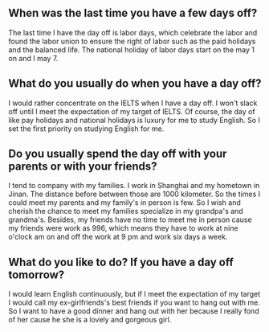## When was the last time you have a few days off?
The last time I have the day off is labor days, which celebrate the labor and found the labor union to ensure the right of labor such as the paid holidays and the balanced life. The national holiday of labor days start on the may 1 on and I may 7.

## What do you usually do when you have a day off?
I would rather concentrate on the  IELTS  when I have a day off.  I won't slack off until I meet the expectation of my  target of IELTS. Of course, the day of like pay holidays and national holidays is luxury for me to study English.  So I set the first priority on studying English for me.

## Do you usually spend the day off with your parents or with your friends?
I tend to company with my families. I work in Shanghai and my hometown in Jinan. The distance before between those are 1000 kilometer. So the times I could meet my parents and my family's in person is few. So I wish and cherish the chance to meet my families specialize in my grandpa's and grandma's. Besides, my friends have no time to meet me in person cause my friends were work as 996, which means they have to work at nine o'clock am on and off the work at 9 pm and work six days a week.

## What do you like to do? If you have a day off tomorrow?
I would learn English continuously, but if I meet the expectation of my target I would call my ex-girlfriends's best friends if you want to hang out with me. So I want to have a good dinner and hang out with her because I really fond of her cause he she is a lovely and gorgeous girl.

